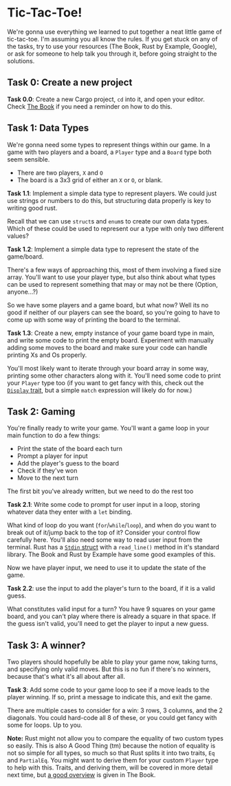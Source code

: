 # Tic-Tac-Toe!

We're gonna use everything we learned to put together a neat little game of tic-tac-toe. I'm assuming you all know the rules. If you get stuck on any of the tasks, try to use your resources (The Book, Rust by Example, Google), or ask for someone to help talk you through it, before going straight to the solutions.

## Task 0: Create a new project

**Task 0.0**: Create a new Cargo project, `cd` into it, and open your editor. Check [The Book](https://doc.rust-lang.org/book/ch01-03-hello-cargo.html) if you need a reminder on how to do this.

## Task 1: Data Types

We're gonna need some types to represent things within our game. In a game with two players and a board, a `Player` type and a `Board` type both seem sensible.

- There are two players, `X` and `O`
- The board is a 3x3 grid of either an `X` or `O`, or blank.

**Task 1.1**: Implement a simple data type to represent players. We could just use strings or numbers to do this, but structuring data properly is key to writing good rust.

Recall that we can use `struct`s and `enum`s to create our own data types. Which of these could be used to represent our a type with only two different values?

**Task 1.2**: Implement a simple data type to represent the state of the game/board.

There's a few ways of approaching this, most of them involving a fixed size array. You'll want to use your player type, but also think about what types can be used to represent something that may or may not be there (Option, anyone...?)

So we have some players and a game board, but what now? Well its no good if neither of our players can see the board, so you're going to have to come up with some way of printing the board to the terminal.

**Task 1.3**: Create a new, empty instance of your game board type in main, and write some code to print the empty board. Experiment with manually adding some moves to the board and make sure your code can handle printing Xs and Os properly.

You'll most likely want to iterate through your board array in some way, printing some other characters along with it. You'll need some code to print your `Player` type too (if you want to get fancy with this, check out the [`Display` trait](https://doc.rust-lang.org/rust-by-example/hello/print/print_display.html), but a simple `match` expression will likely do for now.)

## Task 2: Gaming

You're finally ready to write your game. You'll want a game loop in your main function to do a few things:

- Print the state of the board each turn
- Prompt a player for input
- Add the player's guess to the board
- Check if they've won
- Move to the next turn

The first bit you've already written, but we need to do the rest too

**Task 2.1**: Write some code to prompt for user input in a loop, storing whatever data they enter with a `let` binding.

What kind of loop do you want (`for`/`while`/`loop`), and when do you want to break out of it/jump back to the top of it? Consider your control flow carefully here. You'll also need some way to read user input from the terminal. Rust has a [`Stdin` struct](https://doc.rust-lang.org/std/io/fn.stdin.html) with a `read_line()` method in it's standard library. The Book and Rust by Example have some good examples of this.

Now we have player input, we need to use it to update the state of the game.

**Task 2.2**: use the input to add the player's turn to the board, if it is a valid guess.

What constitutes valid input for a turn? You have 9 squares on your game board, and you can't play where there is already a square in that space. If the guess isn't valid, you'll need to get the player to input a new guess.

## Task 3: A winner?

Two players should hopefully be able to play your game now, taking turns, and specifying only valid moves. But this is no fun if there's no winners, because that's what it's all about after all.

**Task 3**: Add some code to your game loop to see if a move leads to the player winning. If so, print a message to indicate this, and exit the game.

There are multiple cases to consider for a win: 3 rows, 3 columns, and the 2 diagonals. You could hard-code all 8 of these, or you could get fancy with some for loops. Up to you.

**Note:** Rust might not allow you to compare the equality of two custom types so easily. This is also A Good Thing (tm) because the notion of equality is not so simple for all types, so much so that Rust splits it into two traits, `Eq` and `PartialEq`. You might want to derive them for your custom `Player` type to help with this. Traits, and deriving them, will be covered in more detail next time, but [a good overview](https://doc.rust-lang.org/book/appendix-03-derivable-traits.html) is given in The Book.
